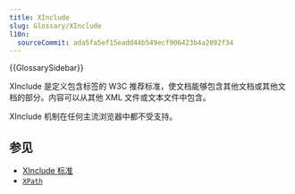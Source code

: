 ```yaml
---
title: XInclude
slug: Glossary/XInclude
l10n:
  sourceCommit: ada5fa5ef15eadd44b549ecf906423b4a2092f34
---
```


{{GlossarySidebar}}

XInclude 是定义包含标签的 W3C 推荐标准，使文档能够包含其他文档或其他文档的部分。内容可以从其他 XML 文件或文本文件中包含。

XInclude 机制在任何主流浏览器中都不受支持。

## 参见

- [XInclude 标准](https://www.w3.org/TR/xinclude-11/)
- [`XPath`](/zh-CN/docs/Web/XPath)
